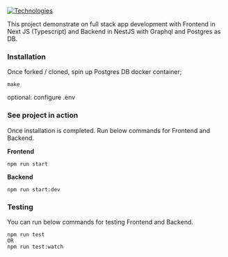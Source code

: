 [![Technologies](https://skillicons.dev/icons?i=typescript,react,redux,mui,nestjs,graphql,postgres,docker)](https://skillicons.dev)

This project demonstrate on full stack app development with Frontend in Next JS (Typescript) and Backend in NestJS with Graphql and Postgres as DB.

### Installation

Once forked / cloned, spin up Postgres DB docker container;

```
make
```

optional: configure .env

### See project in action

Once installation is completed. Run below commands for Frontend and Backend.

**Frontend**

```
npm run start

```

**Backend**

```
npm run start:dev
```

### Testing

You can run below commands for testing Frontend and Backend.

```
npm run test
OR
npm run test:watch
```
